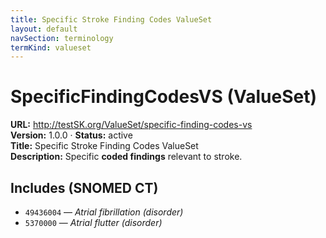 ```yaml
---
title: Specific Stroke Finding Codes ValueSet
layout: default
navSection: terminology
termKind: valueset
---
```


# SpecificFindingCodesVS (ValueSet)

**URL:** http://testSK.org/ValueSet/specific-finding-codes-vs  
**Version:** 1.0.0 · **Status:** active  
**Title:** Specific Stroke Finding Codes ValueSet  
**Description:** Specific **coded findings** relevant to stroke.

## Includes (SNOMED CT)
- `49436004` — *Atrial fibrillation (disorder)*  
- `5370000` — *Atrial flutter (disorder)*

